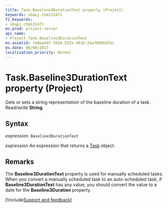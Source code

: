 ```yaml
---
title: Task.Baseline3DurationText property (Project)
keywords: vbapj.chm131471
f1_keywords:
- vbapj.chm131471
ms.prod: project-server
api_name:
- Project.Task.Baseline3DurationText
ms.assetid: fa0ea4df-7658-5255-d91b-24a76005d7bc
ms.date: 06/08/2017
localization_priority: Normal
---
```



# Task.Baseline3DurationText property (Project)

Gets or sets a string representation of the baseline duration of a task. Read/write  **String**.


## Syntax

_expression_. `Baseline3DurationText`

 _expression_ An expression that returns a [Task](./Project.Task.md) object.


## Remarks

The  **Baseline3DurationText** property is used for manually scheduled tasks. When you convert a manually scheduled task to an auto-scheduled task, if **Baseline3DurationText** has any value, you should convert the value to a date for the **Baseline3Duration** property.

[!include[Support and feedback](~/includes/feedback-boilerplate.md)]